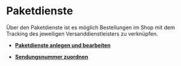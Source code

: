 # Paketdienste 

Über den Paketdienste ist es möglich Bestellungen im Shop mit dem Tracking des jeweiligen Versanddienstleisters zu verknüpfen.

-   **[Paketdienste anlegen und bearbeiten](4_19_1_Paketversender_anlegen_und_bearbeiten.md)**  

-   **[Sendungsnummer zuordnen](4_19_2_Sendungsnummer_zuordnen.md)**  




